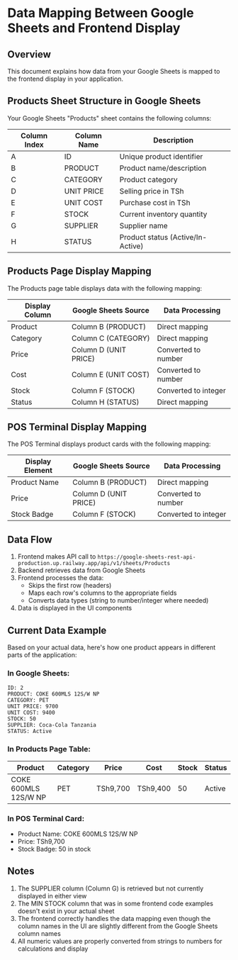 # Data Mapping Between Google Sheets and Frontend Display

## Overview
This document explains how data from your Google Sheets is mapped to the frontend display in your application.

## Products Sheet Structure in Google Sheets
Your Google Sheets "Products" sheet contains the following columns:

| Column Index | Column Name | Description |
|--------------|-------------|-------------|
| A | ID | Unique product identifier |
| B | PRODUCT | Product name/description |
| C | CATEGORY | Product category |
| D | UNIT PRICE | Selling price in TSh |
| E | UNIT COST | Purchase cost in TSh |
| F | STOCK | Current inventory quantity |
| G | SUPPLIER | Supplier name |
| H | STATUS | Product status (Active/In-Active) |

## Products Page Display Mapping
The Products page table displays data with the following mapping:

| Display Column | Google Sheets Source | Data Processing |
|----------------|----------------------|-----------------|
| Product | Column B (PRODUCT) | Direct mapping |
| Category | Column C (CATEGORY) | Direct mapping |
| Price | Column D (UNIT PRICE) | Converted to number |
| Cost | Column E (UNIT COST) | Converted to number |
| Stock | Column F (STOCK) | Converted to integer |
| Status | Column H (STATUS) | Direct mapping |

## POS Terminal Display Mapping
The POS Terminal displays product cards with the following mapping:

| Display Element | Google Sheets Source | Data Processing |
|-----------------|----------------------|-----------------|
| Product Name | Column B (PRODUCT) | Direct mapping |
| Price | Column D (UNIT PRICE) | Converted to number |
| Stock Badge | Column F (STOCK) | Converted to integer |

## Data Flow
1. Frontend makes API call to `https://google-sheets-rest-api-production.up.railway.app/api/v1/sheets/Products`
2. Backend retrieves data from Google Sheets
3. Frontend processes the data:
   - Skips the first row (headers)
   - Maps each row's columns to the appropriate fields
   - Converts data types (string to number/integer where needed)
4. Data is displayed in the UI components

## Current Data Example
Based on your actual data, here's how one product appears in different parts of the application:

### In Google Sheets:
```
ID: 2
PRODUCT: COKE 600MLS 12S/W NP
CATEGORY: PET
UNIT PRICE: 9700
UNIT COST: 9400
STOCK: 50
SUPPLIER: Coca-Cola Tanzania
STATUS: Active
```

### In Products Page Table:
| Product | Category | Price | Cost | Stock | Status |
|---------|----------|-------|------|-------|--------|
| COKE 600MLS 12S/W NP | PET | TSh9,700 | TSh9,400 | 50 | Active |

### In POS Terminal Card:
- Product Name: COKE 600MLS 12S/W NP
- Price: TSh9,700
- Stock Badge: 50 in stock

## Notes
1. The SUPPLIER column (Column G) is retrieved but not currently displayed in either view
2. The MIN STOCK column that was in some frontend code examples doesn't exist in your actual sheet
3. The frontend correctly handles the data mapping even though the column names in the UI are slightly different from the Google Sheets column names
4. All numeric values are properly converted from strings to numbers for calculations and display
